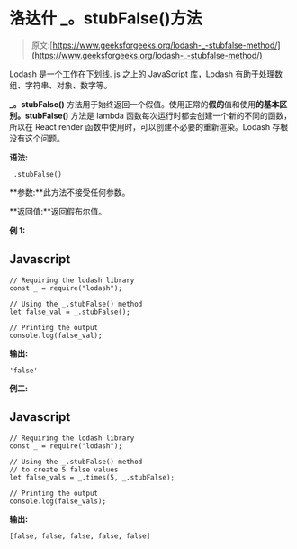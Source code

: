 # 洛达什 _。stubFalse()方法

> 原文:[https://www.geeksforgeeks.org/lodash-_-stubfalse-method/](https://www.geeksforgeeks.org/lodash-_-stubfalse-method/)

Lodash 是一个工作在下划线. js 之上的 JavaScript 库，Lodash 有助于处理数组、字符串、对象、数字等。

**_。stubFalse()** 方法用于始终返回一个假值。使用正常的**假的**值和使用**的基本区别。stubFalse()** 方法是 lambda 函数每次运行时都会创建一个新的不同的函数，所以在 React render 函数中使用时，可以创建不必要的重新渲染。Lodash 存根没有这个问题。

**语法:**

```
_.stubFalse()

```

**参数:**此方法不接受任何参数。

**返回值:**返回假布尔值。

**例 1:**

## Javascript

```
// Requiring the lodash library  
const _ = require("lodash");            

// Using the _.stubFalse() method 
let false_val = _.stubFalse(); 

// Printing the output  
console.log(false_val);
```

**输出:**

```
'false'
```

**例二:**

## Javascript

```
// Requiring the lodash library  
const _ = require("lodash");            

// Using the _.stubFalse() method 
// to create 5 false values
let false_vals = _.times(5, _.stubFalse); 

// Printing the output  
console.log(false_vals);
```

**输出:**

```
[false, false, false, false, false]
```